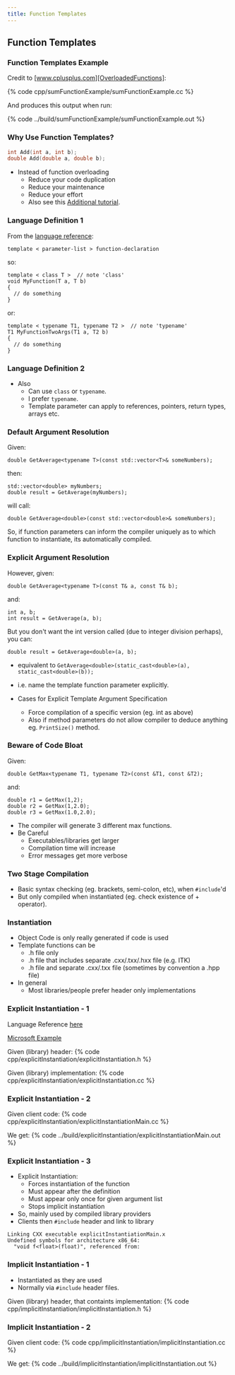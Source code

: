 ```yaml
---
title: Function Templates
---
```


## Function Templates

### Function Templates Example

Credit to [www.cplusplus.com][OverloadedFunctions]:

{% code cpp/sumFunctionExample/sumFunctionExample.cc  %}

And produces this output when run:

{% code ../build/sumFunctionExample/sumFunctionExample.out %}


### Why Use Function Templates?

```c++
int Add(int a, int b);
double Add(double a, double b);
```

* Instead of function overloading
    * Reduce your code duplication
    * Reduce your maintenance
    * Reduce your effort
    * Also see this [Additional tutorial][TemplatesTutorial].


### Language Definition 1

From the [language reference](http://en.cppreference.com/w/cpp/language/function_template):


```
template < parameter-list > function-declaration
```

so:

```
template < class T >  // note 'class'
void MyFunction(T a, T b) 
{
  // do something
}
```

or:

```
template < typename T1, typename T2 >  // note 'typename'
T1 MyFunctionTwoArgs(T1 a, T2 b) 
{
  // do something
}
```

### Language Definition 2

* Also
    * Can use ```class``` or ```typename```.
    * I prefer ```typename```.
    * Template parameter can apply to references, pointers, return types, arrays etc.


### Default Argument Resolution

Given:

```
double GetAverage<typename T>(const std::vector<T>& someNumbers);
```

then:

```
std::vector<double> myNumbers;
double result = GetAverage(myNumbers);
```

will call:

```
double GetAverage<double>(const std::vector<double>& someNumbers);
```

So, if function parameters can inform the compiler uniquely as to which function to instantiate, its automatically compiled. 


### Explicit Argument Resolution

However, given:

```
double GetAverage<typename T>(const T& a, const T& b);
```

and:

```
int a, b;
int result = GetAverage(a, b);
```

But you don't want the int version called (due to integer division perhaps), you can:

```
double result = GetAverage<double>(a, b);
```

* equivalent to ```GetAverage<double>(static_cast<double>(a), static_cast<double>(b));```
* i.e. name the template function parameter explicitly.

* Cases for Explicit Template Argument Specification
    * Force compilation of a specific version (eg. int as above)
    * Also if method parameters do not allow compiler to deduce anything eg. ```PrintSize()``` method.


### Beware of Code Bloat

Given:

```
double GetMax<typename T1, typename T2>(const &T1, const &T2);
```

and:

```
double r1 = GetMax(1,2);
double r2 = GetMax(1,2.0);
double r3 = GetMax(1.0,2.0);
```

* The compiler will generate 3 different max functions.
* Be Careful
    * Executables/libraries get larger
    * Compilation time will increase
    * Error messages get more verbose
    
    
### Two Stage Compilation

* Basic syntax checking (eg. brackets, semi-colon, etc), when ```#include```'d 
* But only compiled when instantiated (eg. check existence of + operator).


### Instantiation

* Object Code is only really generated if code is used
* Template functions can be
    * .h file only
    * .h file that includes separate .cxx/.txx/.hxx file (e.g. ITK)
    * .h file and separate .cxx/.txx file (sometimes by convention a .hpp file)
* In general
    * Most libraries/people prefer header only implementations

    
### Explicit Instantiation - 1

Language Reference [here][FunctionTemplate]

[Microsoft Example][ExplicitInstantiationMicrosoft]

Given (library) header:
{% code cpp/explicitInstantiation/explicitInstantiation.h %}

Given (library) implementation:
{% code cpp/explicitInstantiation/explicitInstantiation.cc %}


### Explicit Instantiation - 2

Given client code:
{% code cpp/explicitInstantiation/explicitInstantiationMain.cc %}

We get:
{% code ../build/explicitInstantiation/explicitInstantiationMain.out %}


### Explicit Instantiation - 3

* Explicit Instantiation:
    * Forces instantiation of the function
    * Must appear after the definition
    * Must appear only once for given argument list
    * Stops implicit instantiation
* So, mainly used by compiled library providers
* Clients then ```#include``` header and link to library

```
Linking CXX executable explicitInstantiationMain.x
Undefined symbols for architecture x86_64:
  "void f<float>(float)", referenced from:
```


### Implicit Instantiation - 1

* Instantiated as they are used
* Normally via ```#include``` header files. 

Given (library) header, that containts implementation:
{% code cpp/implicitInstantiation/implicitInstantiation.h %}


### Implicit Instantiation - 2

Given client code:
{% code cpp/implicitInstantiation/implicitInstantiation.cc %}

We get:
{% code ../build/implicitInstantiation/implicitInstantiation.out %}

[OverloadedFunctions]: http://www.cplusplus.com/doc/tutorial/functions2 'Overloaded Functions and Template Functions'
[FunctionTemplate]: http://en.cppreference.com/w/cpp/language/function_template 'Function Template Reference'
[TemplatesTutorial]: http://www.codeproject.com/Articles/257589/An-Idiots-Guide-to-Cplusplus-Templates-Part 'Templates Tutorial'
[ExplicitInstantiationDisc]: http://stackoverflow.com/questions/2351148/explicit-instantiation-when-is-it-used 'Explicit Instantiation Discussion'
[ExplicitInstantiationMicrosoft]: http://msdn.microsoft.com/en-us/library/by56e477%28VS.80%29.aspx 'Microsoft Explicit Instantiation Example'
